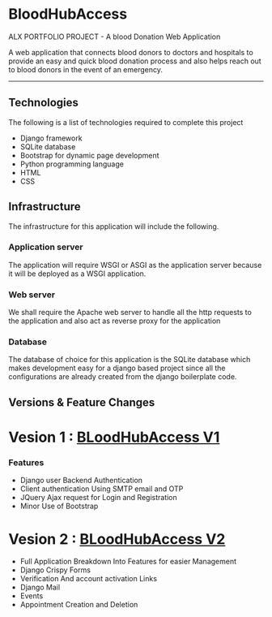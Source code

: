 # BloodHubAccess
ALX PORTFOLIO PROJECT - A blood Donation Web Application


A web application that connects blood donors to doctors and hospitals to provide an easy and quick blood donation process and also helps reach out to blood donors in the event of an emergency.

---

## Technologies
The following is a list of technologies required to complete this project
* Django framework
* SQLite database
* Bootstrap for dynamic page development
* Python programming language
* HTML
* CSS

## Infrastructure
The infrastructure for this application will include the following.
### Application server
The application will require WSGI or ASGI as the application server because it will be deployed as a WSGI application.
### Web server
We shall require the Apache web server to handle all the http requests to the application and also act as reverse proxy for the application
### Database
The database of choice for this application is the SQLite database which makes development easy for a django based project since all the configurations are already created from the django boilerplate code.


## Versions & Feature Changes

# Vesion 1 : [BLoodHubAccess V1](https://github.com/wittyj/BloodHubAccess)
### Features
* Django user Backend Authentication
* Client authentication Using SMTP email and OTP
* JQuery Ajax request for Login and Registration
* Minor Use of Bootstrap

# Vesion 2 : [BLoodHubAccess V2](https://github.com/wittyj/BloodHubAccess_v2)
* Full Application Breakdown Into Features for easier Management
* Django Crispy Forms
* Verification And account activation Links
* Django Mail
* Events
* Appointment Creation and Deletion
